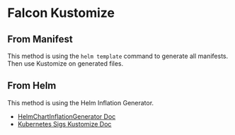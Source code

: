 # Falcon Kustomize

## From Manifest

This method is using the `helm template` command to generate all manifests.
Then use Kustomize on generated files.

## From Helm

This method is using the Helm Inflation Generator.
- [HelmChartInflationGenerator Doc](https://kubectl.docs.kubernetes.io/references/kustomize/builtins/#_helmchartinflationgenerator_)
- [Kubernetes Sigs Kustomize Doc](https://github.com/kubernetes-sigs/kustomize/blob/master/examples/chart.md)


